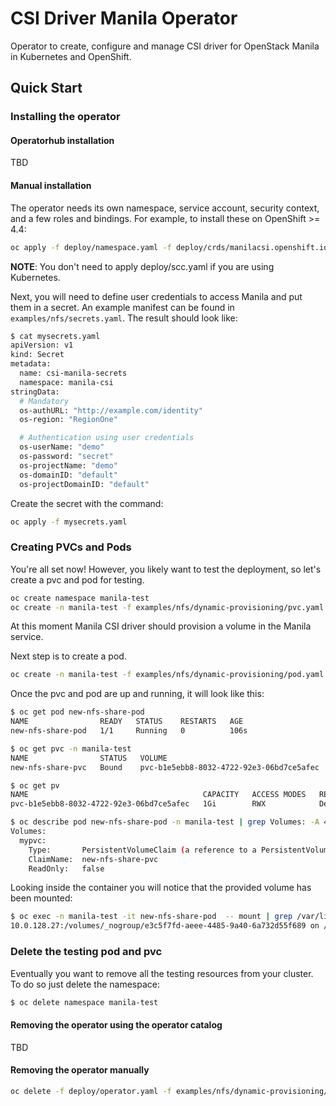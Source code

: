 # CSI Driver Manila Operator

Operator to create, configure and manage CSI driver for OpenStack Manila in Kubernetes and OpenShift.

## Quick Start

### Installing the operator

#### Operatorhub installation

TBD

#### Manual installation

The operator needs its own namespace, service account, security context, and a few roles and bindings. For example, to install these on OpenShift >= 4.4:

```sh
oc apply -f deploy/namespace.yaml -f deploy/crds/manilacsi.openshift.io_manilacsis_crd.yaml -f deploy/service_account.yaml -f deploy/role_binding.yaml -f deploy/role.yaml -f deploy/scc.yaml -f deploy/crds/manilacsi.openshift.io_v1alpha1_manilacsi_cr.yaml -f examples/nfs/dynamic-provisioning/storageclass.yaml -f deploy/operator.yaml
```

**NOTE**: You don't need to apply deploy/scc.yaml if you are using Kubernetes.

Next, you will need to define user credentials to access Manila and put them in a secret. An example manifest can be found in `examples/nfs/secrets.yaml`. The result should look like:

```sh
$ cat mysecrets.yaml
apiVersion: v1
kind: Secret
metadata:
  name: csi-manila-secrets
  namespace: manila-csi
stringData:
  # Mandatory
  os-authURL: "http://example.com/identity"
  os-region: "RegionOne"

  # Authentication using user credentials
  os-userName: "demo"
  os-password: "secret"
  os-projectName: "demo"
  os-domainID: "default"
  os-projectDomainID: "default"
```

Create the secret with the command:

```sh
oc apply -f mysecrets.yaml
```

### Creating PVCs and Pods

You're all set now! However, you likely want to test the deployment, so let's create a pvc and pod for testing.

```sh
oc create namespace manila-test
oc create -n manila-test -f examples/nfs/dynamic-provisioning/pvc.yaml
```

At this moment Manila CSI driver should provision a volume in the Manila service.

Next step is to create a pod.

```sh
oc create -n manila-test -f examples/nfs/dynamic-provisioning/pod.yaml
```

Once the pvc and pod are up and running, it will look like this:

```sh
$ oc get pod new-nfs-share-pod
NAME                READY   STATUS    RESTARTS   AGE
new-nfs-share-pod   1/1     Running   0          106s

$ oc get pvc -n manila-test
NAME                STATUS   VOLUME                                     CAPACITY   ACCESS MODES   STORAGECLASS     AGE
new-nfs-share-pvc   Bound    pvc-b1e5ebb8-8032-4722-92e3-06bd7ce5afec   1Gi        RWX            csi-manila-nfs   118s

$ oc get pv
NAME                                       CAPACITY   ACCESS MODES   RECLAIM POLICY   STATUS   CLAIM                       STORAGECLASS     REASON   AGE
pvc-b1e5ebb8-8032-4722-92e3-06bd7ce5afec   1Gi        RWX            Delete           Bound    manila-test/new-nfs-share-pvc   csi-manila-nfs            2m50s

$ oc describe pod new-nfs-share-pod -n manila-test | grep Volumes: -A 4
Volumes:
  mypvc:
    Type:       PersistentVolumeClaim (a reference to a PersistentVolumeClaim in the same namespace)
    ClaimName:  new-nfs-share-pvc
    ReadOnly:   false
```

Looking inside the container you will notice that the provided volume has been mounted:

```sh
$ oc exec -n manila-test -it new-nfs-share-pod  -- mount | grep /var/lib/www
10.0.128.27:/volumes/_nogroup/e3c5f7fd-aeee-4485-9a40-6a732d55f689 on /var/lib/www type nfs4 (rw,relatime,vers=4.1,rsize=1048576,wsize=1048576,namlen=255,hard,proto=tcp,timeo=600,retrans=2,sec=sys,clientaddr=10.129.2.9,local_lock=none,addr=10.0.128.27)
```

### Delete the testing pod and pvc

Eventually you want to remove all the testing resources from your cluster. To do so just delete the namespace:

```sh
$ oc delete namespace manila-test
```

#### Removing the operator using the operator catalog

TBD

#### Removing the operator manually

```sh
oc delete -f deploy/operator.yaml -f examples/nfs/dynamic-provisioning/storageclass.yaml -f deploy/crds/manilacsi.openshift.io_v1alpha1_manilacsi_cr.yaml -f deploy/scc.yaml -f deploy/role.yaml -f deploy/role_binding.yaml -f deploy/service_account.yaml -f deploy/crds/manilacsi.openshift.io_manilacsis_crd.yaml -f deploy/namespace.yaml
```
